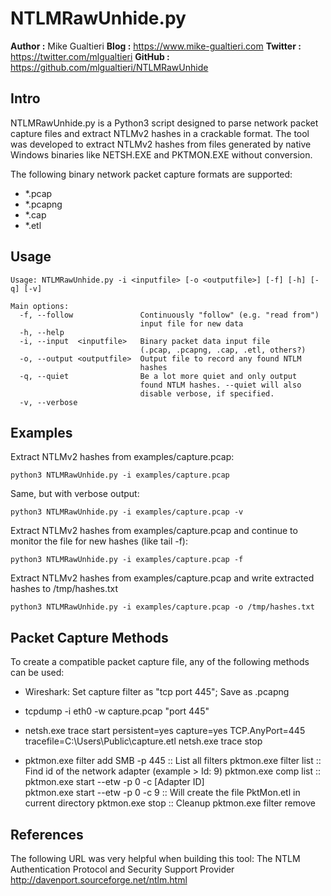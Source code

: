 # NTLMRawUnhide.py #

**Author  :**  Mike Gualtieri
**Blog    :**  https://www.mike-gualtieri.com
**Twitter :**  https://twitter.com/mlgualtieri
**GitHub  :**  https://github.com/mlgualtieri/NTLMRawUnhide

## Intro ##
NTLMRawUnhide.py is a Python3 script designed to parse network packet capture files and extract NTLMv2 hashes in a crackable format.  The tool was developed to extract NTLMv2 hashes from files generated by native Windows binaries like NETSH.EXE and PKTMON.EXE without conversion.

The following binary network packet capture formats are supported: 
* *.pcap 
* *.pcapng 
* *.cap 
* *.etl


## Usage ##
```
Usage: NTLMRawUnhide.py -i <inputfile> [-o <outputfile>] [-f] [-h] [-q] [-v]
```
```
Main options:
  -f, --follow               Continuously "follow" (e.g. "read from")
                             input file for new data
  -h, --help
  -i, --input  <inputfile>   Binary packet data input file
                             (.pcap, .pcapng, .cap, .etl, others?)
  -o, --output <outputfile>  Output file to record any found NTLM
                             hashes
  -q, --quiet                Be a lot more quiet and only output
                             found NTLM hashes. --quiet will also
                             disable verbose, if specified.
  -v, --verbose
```

## Examples ##
Extract NTLMv2 hashes from examples/capture.pcap:
```
python3 NTLMRawUnhide.py -i examples/capture.pcap
```
Same, but with verbose output:
```
python3 NTLMRawUnhide.py -i examples/capture.pcap -v
```
Extract NTLMv2 hashes from examples/capture.pcap and continue to monitor the file for new hashes (like tail -f):
```
python3 NTLMRawUnhide.py -i examples/capture.pcap -f
```
Extract NTLMv2 hashes from examples/capture.pcap and write extracted hashes to /tmp/hashes.txt
```
python3 NTLMRawUnhide.py -i examples/capture.pcap -o /tmp/hashes.txt
```

## Packet Capture Methods ##

To create a compatible packet capture file, any of the following methods can be used:

* Wireshark: Set capture filter as "tcp port 445"; Save as .pcapng
* tcpdump -i eth0 -w capture.pcap "port 445"
* netsh.exe trace start persistent=yes capture=yes TCP.AnyPort=445 tracefile=C:\Users\Public\capture.etl
  netsh.exe trace stop

* pktmon.exe filter add SMB -p 445
  :: List all filters 
  pktmon.exe filter list
  :: Find id of the network adapter (example > Id: 9)
  pktmon.exe comp list
  :: pktmon.exe start --etw -p 0 -c [Adapter ID]     
  pktmon.exe start --etw -p 0 -c 9 
  :: Will create the file PktMon.etl in current directory
  pktmon.exe stop
  :: Cleanup
  pktmon.exe filter remove


## References ##
The following URL was very helpful when building this tool:
	The NTLM Authentication Protocol and Security Support Provider
	http://davenport.sourceforge.net/ntlm.html

